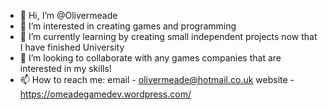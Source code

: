- 👋 Hi, I’m @Olivermeade
- 👀 I’m interested in creating games and programming
- 🌱 I’m currently learning by creating small independent projects now that I have finished University
- 💞️ I’m looking to collaborate with any games companies that are interested in my skills!
- 📫 How to reach me: 
email - olivermeade@hotmail.co.uk
website - https://omeadegamedev.wordpress.com/

<!---
Olivermeade/Olivermeade is a ✨ special ✨ repository because its `README.md` (this file) appears on your GitHub profile.
You can click the Preview link to take a look at your changes.
--->
